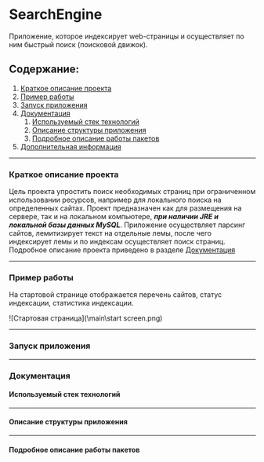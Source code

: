 # SearchEngine
Приложение, которое индексирует web-страницы и осуществляет по ним быстрый поиск (поисковой движок). 
## Содержание:
 1. [Краткое описание проекта](#Description)
 2. [Пример работы](#Example)
 3. [Запуск приложения](#Setup)
 4. [Документация](#Documentation)
    1. [Используемый стек технологий](#Steck)
    2. [Описание структуры приложения](#Application-structure)
    3. [Подробное описание работы пакетов](#Description-Package)
 5. [Дополнительная информация](#Additional-information)
***

### Краткое описание проекта<a name="Description"></a>
Цель проекта упростить поиск необходимых страниц при ограниченном использовании ресурсов, например для локального поиска на определенных сайтах. 
Проект предназначен как для размещения на сервере, так и на локальном компьютере, ***при наличии JRE и локальной базы данных MySQL***.
Приложение осуществляет парсинг сайтов, лемитизирует текст на отдельные лемы, после чего индексирует лемы и по индексам осуществляет поиск страниц. 
Подробное описание проекта приведено в разделе [Документация](#Documentation)
***
### Пример работы<a name="Example"></a>
На стартовой странице отображается перечень сайтов, статус индексации, статистика индексации.

![Стартовая страница](\main\start screen.png)



***
### Запуск приложения<a name="Setup"></a>


***
### Документация <a name="Documentation"></a>
#### Используемый стек технологий <a name="Steck"></a>

***
#### Описание структуры приложения <a name="Application-structure"></a>

***
#### Подробное описание работы пакетов <a name="Description-Package"></a>
